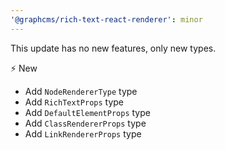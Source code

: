 ```yaml
---
'@graphcms/rich-text-react-renderer': minor
---
```


This update has no new features, only new types.

⚡️ New

- Add `NodeRendererType` type
- Add `RichTextProps` type
- Add `DefaultElementProps` type
- Add `ClassRendererProps` type
- Add `LinkRendererProps` type
